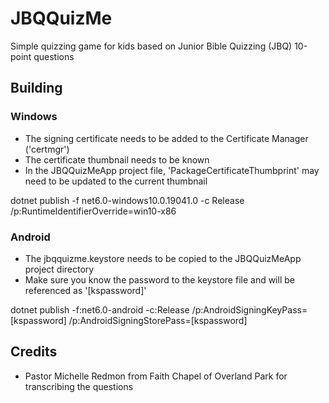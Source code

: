 # JBQQuizMe

Simple quizzing game for kids based on Junior Bible Quizzing (JBQ) 10-point questions

## Building

### Windows

- The signing certificate needs to be added to the Certificate Manager ('certmgr')
- The certificate thumbnail needs to be known
- In the JBQQuizMeApp project file, 'PackageCertificateThumbprint' may need to be updated to the current thumbnail

dotnet publish -f net6.0-windows10.0.19041.0 -c Release /p:RuntimeIdentifierOverride=win10-x86

### Android

- The jbqquizme.keystore needs to be copied to the JBQQuizMeApp project directory
- Make sure you know the password to the keystore file and will be referenced as '[kspassword]'

dotnet publish -f:net6.0-android -c:Release /p:AndroidSigningKeyPass=[kspassword] /p:AndroidSigningStorePass=[kspassword]

## Credits

- Pastor Michelle Redmon from Faith Chapel of Overland Park for transcribing the questions
